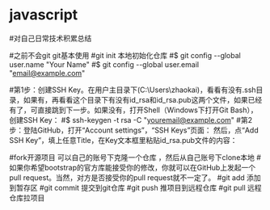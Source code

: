 # javascript
#对自己日常技术积累总结

#之前不会git  git基本使用
#git init 本地初始化仓库
#$ git config --global user.name "Your Name"
#$ git config --global user.email "email@example.com"

#第1步：创建SSH Key。在用户主目录下(C:\Users\zhaokai)，看看有没有.ssh目录，如果有，再看看这个目录下有没有id_rsa和id_rsa.pub这两个文件，如果已经有了，可直接跳到下一步。如果没有，打开Shell（Windows下打开Git Bash），创建SSH Key：
#$ ssh-keygen -t rsa -C "youremail@example.com"
#第2步：登陆GitHub，打开“Account settings”，“SSH Keys”页面：
然后，点“Add SSH Key”，填上任意Title，在Key文本框里粘贴id_rsa.pub文件的内容：

#fork开源项目 可以自己的账号下克隆一个仓库 ，然后从自己账号下clone本地
#如果你希望bootstrap的官方库能接受你的修改，你就可以在GitHub上发起一个pull request。当然，对方是否接受你的pull request就不一定了。
#git add 添加到暂存区
#git commit 提交到git仓库
#git push  推项目到远程仓库
#git pull  远程仓库拉项目